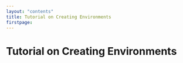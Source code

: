 ```yaml
---
layout: "contents"
title: Tutorial on Creating Environments
firstpage:
---
```


# Tutorial on Creating Environments



